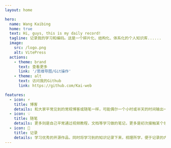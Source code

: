 ```yaml
---
layout: home

hero:
  name: Wang Kaibing
  home: true
  text: Hi, guys, this is my daily record!
  tagline: 记录我的学习和编码。这是一个碎片化、结构化、体系化的个人知识库......
  image:
    src: /logo.png
    alt: VitePress
  actions:
    - theme: brand
      text: 查看更多
      link: '/思维导图/Git操作'
    - theme: alt
      text: 访问我的Github
      link: https://github.com/Kai-web

features:
  - icon: ⚡️
    title: 博客
    details: 和大家平常见到的常规博客或随笔一样，可能偶尔一个小时或半天的时间输出一小块内容。碎片化、结构化、体系化的个人知识库。
  - icon: 💡
    title: 随笔
    details: 更多则是自己平常通过视频教程，文档等学习做的笔记，更多是初次接触某个领域所做的笔记，相对来说更多带有自己的思考和理解。
  - icon: 🖖
    title: 记录
    details: 学习优秀的开源作品，同时将学习到的知识记录下来，梳理所学，便于记录的内容被再次利用，不用再担心掌握的知识无迹可寻。
---
```


<script setup>
  import { onMounted } from 'vue'
  alert('站点部署在Gihub（搜索引擎无法收录），国内访问较慢，请耐心等待。')

  // features跳转
  //import menu1Sidebar from "./.vitepress/menu1Sidebar";
  onMounted(() => {
      const cards = document.getElementsByTagName('article')
      for (let i=0; i<cards.length; i++){
        cards[i].classList.add('article')
        let title = cards[i].childNodes[1].innerHTML
        cards[i].addEventListener('click',()=> {
          window.location.replace(menu1Sidebar.find(x => x.text === title).items[0].link.replace(/.md/g,'.html'))
        })
      }
    })
</script>

<style>
    :root {
        --vp-home-hero-name-color: transparent;
        --vp-home-hero-name-background: -webkit-linear-gradient(120deg, #bd34fe, #41d1ff);
        --vp-home-hero-image-background-image: linear-gradient(-45deg,#bd34fe 50%,#4c09b9 50%);
        --vp-home-hero-image-filter: blur(80px);
    }
    .article:hover {
      -webkit-transition-duration: 0.3s;
      transition-duration: 0.3s;
      -webkit-transition-property: box-shadow, transform;
      transition-property: box-shadow, transform;
      -webkit-box-shadow: #ccc 0px 10px 10px;
      -moz-box-shadow: #ccc 0px 10px 10px;
      box-shadow: #ccc 0px 10px 10px;
    }
</style>
